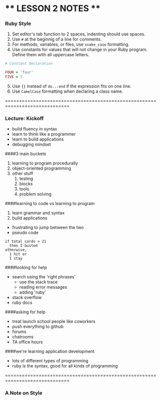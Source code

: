 # ** LESSON 2 NOTES **

### **Ruby Style**

1. Set editor's tab function to 2 spaces, indenting should use spaces.
2. Use `#` at the beginnig of a line for comments.
3. For methods, variables, or files, use `snake_case` formatting.
4. Use constants for values that will not change in your Ruby program. Define them with all uppercase letters.
```ruby
# Constant declaration

FOUR = 'four'
FIVE = 5
```
5. Use `{}` instead of `do...end` if the expression fits on one line.
6. Use `CamelCase` formatting when declaring a class name.

=============================================================================

### **Lecture: Kickoff**

- build fluency in syntax
- learn to think like a programmer
- learn to build applications
- debugging mindset

####3 main buckets

1. learning to program procedurally
2. object-oriented programming
3. other stuff
   1. testing
   2. blocks
   3. tools
   4. problem solving

####learning to code vs learning to program
1. learn grammar and syntax
2. build applications
- frustrating to jump between the two
- pseudo code
```
if total cards > 21
  then I busted
otherwise,
  1 hit or
  I stay
```

####looking for help
- search using the 'right phrases'
  - use the stack trace
  - reading error messages
  - adding 'ruby'
- stack overflow
- ruby docs
 
####asking for help
- treat launch school people like coworkers
- push everything to github
- forums
- chatrooms
- TA office hours

####we're learning application development
- lots of different types of programming
- ruby is the syntax, good for all kinds of programming


=============================================================================

### **A Note on Style**


